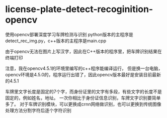 # license-plate-detect-recoginition-opencv
使用opencv部署深度学习车牌检测与识别
python版本的主程序是detect_rec_img.py，c++版本的主程序是main.cpp

由于opencv无法在图片上写汉字，因此在C++版本的程序里，把车牌识别结果在终端打印

注意，我在opencv4.5.1的环境里编写的c++程序能编译运行，
但是换一台电脑，opencv环境是4.5.0的，程序运行出错了，因此opencv版本最好是安装目前最新的4.5.1


车牌里文字长度是固定的7个字，而身份证里的文字有多段，有些文字的长度不是固定的，例如姓名，地址。
一次你相比于身份证信息识别，车牌文字识别要简单多了。
对于车牌识别模块，可以更换成crnn网络做识别，也可以更换到传统图像处理方法分割字符后逐个字符识别

